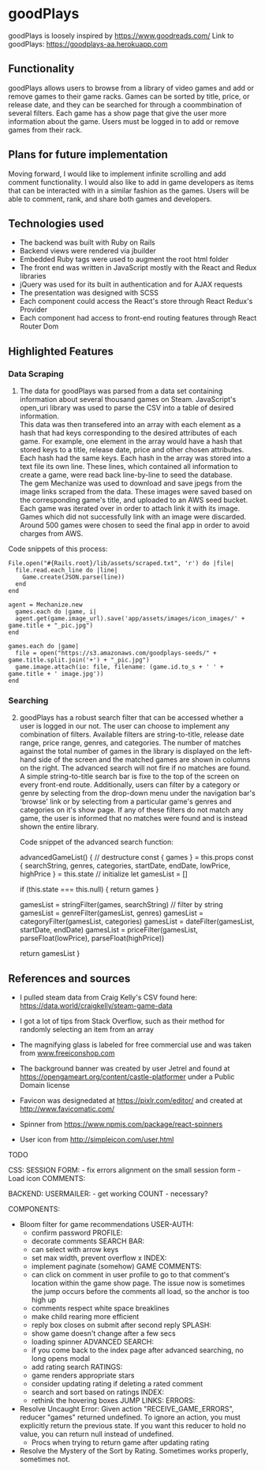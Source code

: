 # goodPlays

goodPlays is loosely inspired by https://www.goodreads.com/
Link to goodPlays: https://goodplays-aa.herokuapp.com 

## Functionality

goodPlays allows users to browse from a library of video games and add or remove games to their game racks.  Games can be sorted by title, price, or release date, and they can be searched for through a coommbination of several filters.  Each game has a show page that give the user more information about the game.  Users must be logged in to add or remove games from their rack.

## Plans for future implementation

Moving forward, I would like to implement infinite scrolling and add comment functionality.  I would also like to add in game developers as items that can be interacted with in a similar fashion as the games.  Users will be able to comment, rank, and share both games and developers.

## Technologies used

 * The backend was built with Ruby on Rails  
 * Backend views were rendered via jbuilder  
 * Embedded Ruby tags were used to augment the root html folder  
 * The front end was written in JavaScript mostly with the React and Redux libraries  
 * jQuery was used for its built in authentication and for AJAX requests  
 * The presentation was designed with SCSS  
 * Each component could access the React's store through React Redux's Provider  
 * Each component had access to front-end routing features through React Router Dom  

## Highlighted Features

### Data Scraping

1. The data for goodPlays was parsed from a data set containing information about several thousand games on Steam.  JavaScript's open_uri library was used to parse the CSV into a table of desired information.  
  This data was then transefered into an array with each element as a hash that had keys corresponding to the desired attributes of each game.  For example, one element in the array would have a hash that stored keys to a title, release date, price and other chosen attributes.  Each hash had the same keys.
  Each hash in the array was stored into a text file its own line.  These lines, which contained all information to create a game, were read back line-by-line to seed the database.  
  The gem Mechanize was used to download and save jpegs from the image links scraped from the data.  These images were saved based on the corresponding game's title, and uploaded to an AWS seed bucket.  Each game was iterated over in order to attach link it with its image.  Games which did not successfully link with an image were discarded.  
  Around 500 games were chosen to seed the final app in order to avoid charges from AWS.

  Code snippets of this process:

    File.open("#{Rails.root}/lib/assets/scraped.txt", 'r') do |file|
      file.read.each_line do |line|
        Game.create(JSON.parse(line))
      end
    end

    agent = Mechanize.new
      games.each do |game, i| 
      agent.get(game.image_url).save('app/assets/images/icon_images/' + game.title + "_pic.jpg")
    end

    games.each do |game| 
      file = open("https://s3.amazonaws.com/goodplays-seeds/" + game.title.split.join('+') + "_pic.jpg")
      game.image.attach(io: file, filename: (game.id.to_s + ' ' + game.title + ' image.jpg'))
    end

### Searching

2. goodPlays has a robust search filter that can be accessed whether a user is logged in our not.  The user can choose to implement any combination of filters.  Available filters are string-to-title, release date range, price range, genres, and categories.  The number of matches against the total number of games in the library is displayed on the left-hand side of the screen and the matched games are shown in columns on the right.  The advanced search will not fire if no matches are found.
  A simple string-to-title search bar is fixe to the top of the screen on every front-end route.  Additionally, users can filter by a category or genre by selecting from the drop-down menu under the navigation bar's 'browse' link or by selecting from a particular game's genres and categories on it's show page.  If any of these filters do not match any game, the user is informed that no matches were found and is instead shown the entire library.
  
    Code snippet of the advanced search function:

    advancedGameList() {
    // destructure
      const { games } = this.props
      const { searchString, genres, categories, startDate, endDate, lowPrice, highPrice } = this.state
    // initialize
      let gamesList = []
    
      if (this.state === this.null) {
        return games
      }
 
      gamesList = stringFilter(games, searchString) // filter by string
      gamesList = genreFilter(gamesList, genres)
      gamesList = categoryFilter(gamesList, categories)
      gamesList = dateFilter(gamesList, startDate, endDate)
      gamesList = priceFilter(gamesList, parseFloat(lowPrice), parseFloat(highPrice))
 
      return gamesList
    }

## References and sources

* I pulled steam data from Craig Kelly's CSV found here: https://data.world/craigkelly/steam-game-data  

* I got a lot of tips from Stack Overflow, such as their method for randomly selecting an item from an array  

* The magnifying glass is labeled for free commercial use and was taken from www.freeiconshop.com  

* The background banner was created by user Jetrel and found at https://opengameart.org/content/castle-platformer under a Public Domain license  

* Favicon was designedated at https://pixlr.com/editor/ and created at http://www.favicomatic.com/

* Spinner from https://www.npmjs.com/package/react-spinners

* User icon from http://simpleicon.com/user.html


TODO

CSS:
  SESSION FORM:
    - fix errors alignment on the small session form
    - Load icon
  COMMENTS: 

BACKEND:
  USERMAILER:
    - get working
  COUNT
    - necessary?

COMPONENTS:
  - Bloom filter for game recommendations
  USER-AUTH:
    - confirm password
  PROFILE:
    - decorate comments
  SEARCH BAR:
    - can select with arrow keys
    - set max width, prevent overflow x
  INDEX: 
    - implement paginate (somehow)
  GAME COMMENTS:
    - can click on comment in user profile to go to that comment's location within the game show page. The issue now is sometimes the jump occurs before the comments all load, so the anchor is too high up
    - comments respect white space breaklines
    - make child rearing more efficient
    - reply box closes on submit after second reply
  SPLASH:
    - show game doesn't change after a few secs
    - loading spinner
  ADVANCED SEARCH:
    - if you come back to the index page after advanced searching, no long opens modal
    - add rating search
  RATINGS:
    - game renders appropriate stars
    - consider updating rating if deleting a rated comment
    - search and sort based on ratings
  INDEX: 
    - rethink the hovering boxes
  JUMP LINKS:
ERRORS:
  - Resolve Uncaught Error: Given action "RECEIVE_GAME_ERRORS", reducer "games" returned undefined. To ignore an action, you must explicitly return the previous state. If you want this reducer to hold no value, you can return null instead of undefined.
    - Procs when trying to return game after updating rating
  - Resolve the Mystery of the Sort by Rating.  Sometimes works properly, sometimes not.